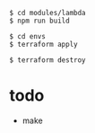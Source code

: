 ```
$ cd modules/lambda
$ npm run build
```

```
$ cd envs
$ terraform apply
```

```
$ terraform destroy
```

# todo

- make
